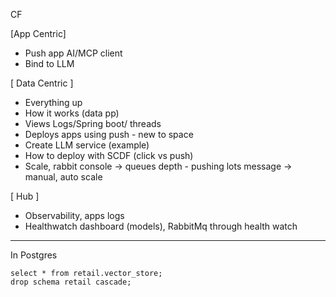 CF 

[App Centric]

- Push app AI/MCP client
- Bind to LLM

[ Data Centric ]

- Everything up 
- How it works (data pp)
- Views Logs/Spring boot/ threads
- Deploys apps using push - new to space
- Create LLM service (example)  
- How to deploy with SCDF (click vs push)
- Scale, rabbit console -> queues depth - pushing lots message -> manual, auto scale

[ Hub ] 

- Observability, apps logs
- Healthwatch dashboard (models), RabbitMq through health watch


-----------------------

In Postgres

```shell
select * from retail.vector_store;
drop schema retail cascade;
```